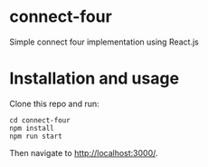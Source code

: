 # connect-four
Simple connect four implementation using React.js

# Installation and usage
Clone this repo and run:  
```
cd connect-four
npm install
npm run start
```

Then navigate to [http://localhost:3000/](http://localhost:3000/).

